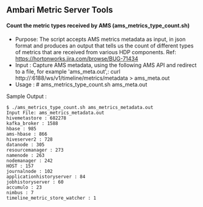 ## Ambari Metric Server Tools

#### Count the metric types received by AMS (ams_metrics_type_count.sh)
- Purpose: The script accepts AMS metrics metadata as input, in json format and produces an output that tells us the count of different types of metrics that are received from various HDP components. Ref: https://hortonworks.jira.com/browse/BUG-71434
- Input  : Capture AMS metadata, using the following AMS API and redirect to a file, for example 'ams_meta.out',:
curl http://<AMS-Collector-Host>:6188/ws/v1/timeline/metrics/metadata > ams_meta.out
- Usage  :  # ams_metrics_type_count.sh ams_meta.out

Sample Output :  

    $ ./ams_metrics_type_count.sh ams_metrics_metadata.out 
    Input File: ams_metrics_metadata.out  
    hivemetastore : 682278  
    kafka_broker : 1588  
    hbase : 985  
    ams-hbase : 866 
    hiveserver2 : 728 
    datanode : 305 
    resourcemanager : 273 
    namenode : 263 
    nodemanager : 242 
    HOST : 157 
    journalnode : 102 
    applicationhistoryserver : 84 
    jobhistoryserver : 60 
    accumulo : 23 
    nimbus : 7 
    timeline_metric_store_watcher : 1  


